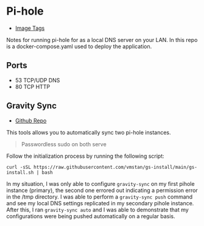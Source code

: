# Pi-hole

- [Image Tags](https://hub.docker.com/r/pihole/pihole/tags)

Notes for running pi-hole for as a local DNS server on your LAN. In this repo is a docker-compose.yaml used to deploy the application. 

## Ports

- 53    TCP/UDP     DNS 
- 80    TCP         HTTP

## Gravity Sync

- [Github Repo](https://github.com/vmstan/gravity-sync/wiki/System-Requirements)

This tools allows you to automatically sync two pi-hole instances. 

> Passwordless sudo on both serve

Follow the initialization process by running the following script:

```
curl -sSL https://raw.githubusercontent.com/vmstan/gs-install/main/gs-install.sh | bash

```

In my situation, I was only able to configure `gravity-sync` on my first pihole instance (primary), the second one errored out indicating a permission error in the /tmp directory. I was able to perform a `gravity-sync push` command and see my local DNS settings replicated in my secondary pihole instance. After this, I ran `gravity-sync auto` and I was able to demonstrate that my configurations were being pushed automatically on a regular basis. 